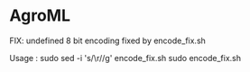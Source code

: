 # AgroML


FIX: undefined 8 bit encoding fixed by encode_fix.sh

Usage :
sudo sed -i 's/\r//g' encode_fix.sh
sudo encode_fix.sh
